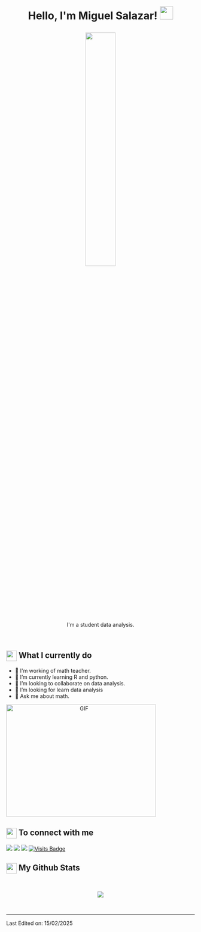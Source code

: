 <h1><p align="center">Hello, I'm Miguel Salazar! <a href=#><img src="https://media.giphy.com/media/hvRJCLFzcasrR4ia7z/giphy.gif" width="35px"></h1></a></p>

<p align="center" ><img 
 src="https://user-images.githubusercontent.com/22797857/90096358-dba16400-dd54-11ea-8e44-e181ada72661.gif" width="40%"/></p>


<p align="center">I'm a student data analysis.<br></p><br/>



<summary><h2><img src="https://emojis.slackmojis.com/emojis/images/1453406830/264/success-kid.png?1453406830" align="center"
                width="28" /> What I currently do</h2></summary>

- 🔭 I'm working of math teacher.
- 🌱 I’m currently learning R and python.
- 👯 I’m looking to collaborate on data analysis.
- 🤔 I’m looking for learn data analysis 
- 💬 Ask me about math.

<a target="_blank" align="center">
  <img top="500" height="300" width="400" alt="GIF" src="https://media2.giphy.com/media/v1.Y2lkPTc5MGI3NjExd3g0YTVoNm1wYWdvbHF6eWJuNjA3NzhjZjJvM3h0cHBxdDY5YWEwaSZlcD12MV9pbnRlcm5hbF9naWZfYnlfaWQmY3Q9Zw/Y4ak9Ki2GZCbJxAnJD/giphy.gif">
</a>
<summary><h2><img src="https://emojis.slackmojis.com/emojis/images/1579216111/7550/pikachu_wave.gif?1579216111" align="center"
                width="28" /> To connect with me</h2></summary>

<p align = "center">
 

[<img src="https://img.shields.io/badge/twitter-%231DA1F2.svg?&style=for-the-badge&logo=twitter&logoColor=white" />](https://twitter.com/@migu82419) 
[<img src="https://img.shields.io/badge/linkedin-%230077B5.svg?&style=for-the-badge&logo=linkedin&logoColor=white" />](https://www.linkedin.com/in/SalazarAguilar/)
[<img src = "https://img.shields.io/badge/instagram-%23E4405F.svg?&style=for-the-badge&logo=instagram&logoColor=white">](https://www.instagram.com/hector_miguel_salazar_aguilar) 
[![Visits Badge](https://badges.pufler.dev/visits/RahulMahesh62/RahulMahesh62?style=for-the-badge)](https://github.com/Salazar190922)

</p>

<summary><h2><img src="https://emojis.slackmojis.com/emojis/images/1471045852/841/hero.gif?1471045852" align="center"
                width="28" /> My Github Stats</h2> </summary>

<br>

<p align = "center">
  <img src = "https://github-readme-stats.vercel.app/api?username=Salazar190922&show_icons=true&count_private=true&theme=vue&hide=issues&line_height=32">

</p>


<br>


-----


Last Edited on: 15/02/2025
